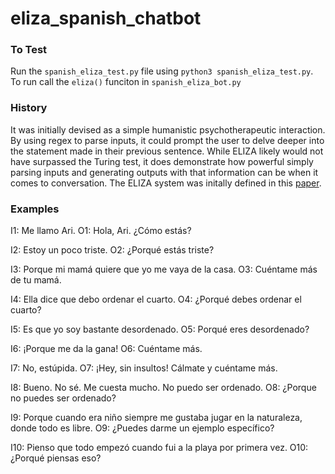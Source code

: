 # eliza_spanish_chatbot

### To Test 
Run the `spanish_eliza_test.py` file using `python3 spanish_eliza_test.py`. 
To run call the `eliza()` funciton in `spanish_eliza_bot.py`

### History 

It was initially devised as a simple humanistic psychotherapeutic interaction. By using regex to parse inputs, it could prompt the user to delve deeper into the statement made in their previous sentence. While ELIZA likely would not have surpassed the Turing test, it does demonstrate how powerful simply parsing inputs and generating outputs with that information can be when it comes to conversation. The ELIZA system was initally defined in this [paper](https://dl.acm.org/doi/10.1145/365153.365168).

### Examples 
I1: Me llamo Ari.
O1: Hola, Ari. ¿Cómo estás?

I2: Estoy un poco triste.
O2: ¿Porqué estás triste?

I3: Porque mi mamá quiere que yo me vaya de la casa.
O3: Cuéntame más de tu mamá.

I4: Ella dice que debo ordenar el cuarto. 
O4: ¿Porqué debes ordenar el cuarto?

I5: Es que yo soy bastante desordenado. 
O5: Porqué eres desordenado?

I6: ¡Porque me da la gana!
O6: Cuéntame más.

I7: No, estúpida.
O7: ¡Hey, sin insultos! Cálmate y cuéntame más.

I8: Bueno. No sé. Me cuesta mucho. No puedo ser ordenado.
O8: ¿Porque no puedes ser ordenado?

I9: Porque cuando era niño siempre me gustaba jugar en la naturaleza, donde todo es libre.
O9: ¿Puedes darme un ejemplo específico?

I10: Pienso que todo empezó cuando fui a la playa por primera vez.
O10: ¿Porqué piensas eso?
